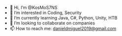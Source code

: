- 👋 Hi, I’m @KosMoS7NS
- 👀 I’m interested in Coding, Security
- 🌱 I’m currently learning Java, C#, Python, Unity, HTB
- 💞️ I’m looking to collaborate on companies
- 📫 How to reach me: danieldmiguel2019@gmail.com

<!---
KosMoS7NS/KosMoS7NS is a ✨ special ✨ repository because its `README.md` (this file) appears on your GitHub profile.
You can click the Preview link to take a look at your changes.
--->
